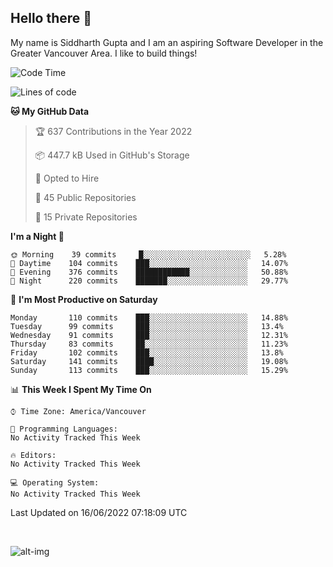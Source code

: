 ## Hello there :wave:

My name is Siddharth Gupta and I am an aspiring Software Developer in the Greater Vancouver Area. I like to build things!

<!-- ![gif](https://github.com/siddg97/siddg97/blob/master/dino.gif) -->

<!--START_SECTION:waka-->
![Code Time](http://img.shields.io/badge/Code%20Time-0%20secs-blue)

![Lines of code](https://img.shields.io/badge/From%20Hello%20World%20I%27ve%20Written-5%20Million%20lines%20of%20code-blue)

**🐱 My GitHub Data** 

> 🏆 637 Contributions in the Year 2022
 > 
> 📦 447.7 kB Used in GitHub's Storage 
 > 
> 💼 Opted to Hire
 > 
> 📜 45 Public Repositories 
 > 
> 🔑 15 Private Repositories  
 > 
**I'm a Night 🦉** 

```text
🌞 Morning    39 commits     █░░░░░░░░░░░░░░░░░░░░░░░░   5.28% 
🌆 Daytime    104 commits    ███░░░░░░░░░░░░░░░░░░░░░░   14.07% 
🌃 Evening    376 commits    ████████████░░░░░░░░░░░░░   50.88% 
🌙 Night      220 commits    ███████░░░░░░░░░░░░░░░░░░   29.77%

```
📅 **I'm Most Productive on Saturday** 

```text
Monday       110 commits    ███░░░░░░░░░░░░░░░░░░░░░░   14.88% 
Tuesday      99 commits     ███░░░░░░░░░░░░░░░░░░░░░░   13.4% 
Wednesday    91 commits     ███░░░░░░░░░░░░░░░░░░░░░░   12.31% 
Thursday     83 commits     ██░░░░░░░░░░░░░░░░░░░░░░░   11.23% 
Friday       102 commits    ███░░░░░░░░░░░░░░░░░░░░░░   13.8% 
Saturday     141 commits    ████░░░░░░░░░░░░░░░░░░░░░   19.08% 
Sunday       113 commits    ███░░░░░░░░░░░░░░░░░░░░░░   15.29%

```


📊 **This Week I Spent My Time On** 

```text
⌚︎ Time Zone: America/Vancouver

💬 Programming Languages: 
No Activity Tracked This Week

🔥 Editors: 
No Activity Tracked This Week

💻 Operating System: 
No Activity Tracked This Week

```


 Last Updated on 16/06/2022 07:18:09 UTC
<!--END_SECTION:waka-->

<br>

![alt-img](https://github-readme-stats.vercel.app/api?username=siddg97&count_private=true&theme=nightowl&show_icons=true)

